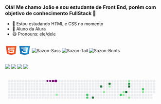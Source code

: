 ### Olá! Me chamo João e sou estudante de Front End, porém com objetivo de conhecimento FullStack 🤯

- 🔭 Estou estudando HTML e CSS no momento
- 🌱 Aluno da Alura
- 😄 Pronouns: ele/dele

<div style="display: inline_block"><br>
  <img align="center" alt="Sazon-HTML" height="30" width="40" src="https://raw.githubusercontent.com/devicons/devicon/master/icons/html5/html5-original.svg">
  <img align="center" alt="Sazon-CSS" height="30" width="40" src="https://raw.githubusercontent.com/devicons/devicon/master/icons/css3/css3-original.svg">
  <img align="center" alt="Sazon-Sass" height="30" width="40" src="https://sass-lang.com/assets/img/styleguide/color.png">
  <img align="center" alt="Sazon-Tail" height="30" width="40" src="https://tailwindcss.com/_next/static/media/tailwindcss-mark.3c5441fc7a190fb1800d4a5c7f07ba4b1345a9c8.svg">
  <img align="center" alt="Sazon-Boots" height="30" width="40" src="https://getbootstrap.com/docs/5.0/assets/brand/bootstrap-logo.svg">
</div>

##
                
<div> 
  <a href="https://www.instagram.com/joao.saz0n" target="_blank"><img src="https://img.shields.io/badge/Instagram-E4405F?style=for-the-badge&logo=instagram&logoColor=white" target="_blank"></a>
 	<a href="https://www.twitch.tv/saz0nfps" target="_blank"><img src="https://img.shields.io/badge/Twitch-9146FF?style=for-the-badge&logo=twitch&logoColor=white" target="_blank"></a>
  <a href="mailto:saz0ndev2023@gmail.com"><img src="https://img.shields.io/badge/Gmail-D14836?style=for-the-badge&logo=gmail&logoColor=white" target="_blank"></a>
  <a href="https://www.linkedin.com/in/joão-victor-santos-de-sá-472b641b9/" target="_blank"><img src="https://img.shields.io/badge/LinkedIn-0077B5?style=for-the-badge&logo=linkedin&logoColor=white" target="_blank"></a> 
  
</div>

<svg viewBox="-16 -32 880 192" width="880" height="192" xmlns="http://www.w3.org/2000/svg"><style>@keyframes c0{11.78%{fill:var(--c1)}11.8%,to{fill:var(--ce)}}@keyframes c1{57.43%{fill:var(--c2)}57.45%,to{fill:var(--ce)}}@keyframes c2{57.94%{fill:var(--c2)}57.96%,to{fill:var(--ce)}}@keyframes c3{80.5%{fill:var(--c4)}80.52%,to{fill:var(--ce)}}@keyframes c4{76.91%{fill:var(--c4)}76.93%,to{fill:var(--ce)}}@keyframes c5{21.02%{fill:var(--c1)}21.04%,to{fill:var(--ce)}}@keyframes c6{74.86%{fill:var(--c4)}74.88%,to{fill:var(--ce)}}@keyframes c7{23.07%{fill:var(--c1)}23.09%,to{fill:var(--ce)}}@keyframes c8{41.02%{fill:var(--c2)}41.04%,to{fill:var(--ce)}}@keyframes c9{26.66%{fill:var(--c1)}26.68%,to{fill:var(--ce)}}@keyframes ca{27.17%{fill:var(--c1)}27.19%,to{fill:var(--ce)}}@keyframes cb{70.25%{fill:var(--c4)}70.27%,to{fill:var(--ce)}}@keyframes cc{36.91%{fill:var(--c1)}36.93%,to{fill:var(--ce)}}@keyframes cd{68.2%{fill:var(--c3)}68.22%,to{fill:var(--ce)}}@keyframes ce{68.71%{fill:var(--c4)}68.73%,to{fill:var(--ce)}}@keyframes cf{28.71%{fill:var(--c1)}28.73%,to{fill:var(--ce)}}@keyframes cg{46.14%{fill:var(--c2)}46.16%,to{fill:var(--ce)}}@keyframes ch{32.3%{fill:var(--c1)}32.32%,to{fill:var(--ce)}}@keyframes u0{11.78%{transform:scale(0,1)}11.8%,21.02%{transform:scale(.13,1)}21.04%,23.07%{transform:scale(.25,1)}23.09%,26.66%{transform:scale(.38,1)}26.68%,27.17%{transform:scale(.5,1)}27.19%,28.71%{transform:scale(.63,1)}28.73%,32.3%{transform:scale(.75,1)}32.32%,36.91%{transform:scale(.88,1)}36.93%,to{transform:scale(1,1)}}@keyframes u1{41.02%{transform:scale(0,1)}41.04%,46.14%{transform:scale(.25,1)}46.16%,57.43%{transform:scale(.5,1)}57.45%,57.94%{transform:scale(.75,1)}57.96%,to{transform:scale(1,1)}}@keyframes u2{68.2%{transform:scale(0,1)}68.22%,to{transform:scale(1,1)}}@keyframes u3{68.71%{transform:scale(0,1)}68.73%,70.25%{transform:scale(.2,1)}70.27%,74.86%{transform:scale(.4,1)}74.88%,76.91%{transform:scale(.6,1)}76.93%,80.5%{transform:scale(.8,1)}80.52%,to{transform:scale(1,1)}}@keyframes s0{0%,99.49%{transform:translate(0,-16px)}.51%{transform:translate(0,0)}9.23%{transform:translate(272px,0)}11.79%{transform:translate(272px,80px)}16.92%{transform:translate(432px,80px)}17.44%{transform:translate(432px,64px)}22.05%{transform:translate(576px,64px)}23.08%{transform:translate(576px,32px)}25.64%{transform:translate(656px,32px)}27.18%,65.13%{transform:translate(656px,80px)}28.21%{transform:translate(688px,80px)}28.72%{transform:translate(688px,96px)}31.28%{transform:translate(768px,96px)}32.31%{transform:translate(768px,64px)}32.82%{transform:translate(752px,64px)}34.87%{transform:translate(752px,0)}38.46%{transform:translate(640px,0)}41.03%{transform:translate(640px,80px)}45.13%{transform:translate(768px,80px)}46.15%{transform:translate(768px,48px)}56.41%{transform:translate(448px,48px)}57.95%{transform:translate(448px,96px)}58.46%{transform:translate(464px,96px)}58.97%{transform:translate(464px,80px)}66.15%{transform:translate(656px,48px)}66.67%{transform:translate(672px,48px)}67.69%{transform:translate(672px,16px)}68.21%{transform:translate(688px,16px)}68.72%{transform:translate(688px,32px)}69.23%{transform:translate(672px,32px)}70.26%{transform:translate(672px,64px)}70.77%{transform:translate(656px,64px)}72.31%{transform:translate(656px,16px)}76.41%{transform:translate(528px,16px)}76.92%{transform:translate(528px,32px)}78.46%{transform:translate(480px,32px)}80.51%{transform:translate(480px,96px)}92.82%{transform:translate(96px,96px)}93.85%{transform:translate(96px,64px)}94.36%{transform:translate(80px,64px)}95.9%{transform:translate(80px,16px)}96.41%{transform:translate(64px,16px)}97.44%{transform:translate(64px,-16px)}}@keyframes s1{0%,99.49%{transform:translate(16px,-16px)}.51%{transform:translate(0,-16px)}1.03%{transform:translate(0,0)}9.74%{transform:translate(272px,0)}12.31%{transform:translate(272px,80px)}17.44%{transform:translate(432px,80px)}17.95%{transform:translate(432px,64px)}22.56%{transform:translate(576px,64px)}23.59%{transform:translate(576px,32px)}26.15%{transform:translate(656px,32px)}27.69%,65.64%{transform:translate(656px,80px)}28.72%{transform:translate(688px,80px)}29.23%{transform:translate(688px,96px)}31.79%{transform:translate(768px,96px)}32.82%{transform:translate(768px,64px)}33.33%{transform:translate(752px,64px)}35.38%{transform:translate(752px,0)}38.97%{transform:translate(640px,0)}41.54%{transform:translate(640px,80px)}45.64%{transform:translate(768px,80px)}46.67%{transform:translate(768px,48px)}56.92%{transform:translate(448px,48px)}58.46%{transform:translate(448px,96px)}58.97%{transform:translate(464px,96px)}59.49%{transform:translate(464px,80px)}66.67%{transform:translate(656px,48px)}67.18%{transform:translate(672px,48px)}68.21%{transform:translate(672px,16px)}68.72%{transform:translate(688px,16px)}69.23%{transform:translate(688px,32px)}69.74%{transform:translate(672px,32px)}70.77%{transform:translate(672px,64px)}71.28%{transform:translate(656px,64px)}72.82%{transform:translate(656px,16px)}76.92%{transform:translate(528px,16px)}77.44%{transform:translate(528px,32px)}78.97%{transform:translate(480px,32px)}81.03%{transform:translate(480px,96px)}93.33%{transform:translate(96px,96px)}94.36%{transform:translate(96px,64px)}94.87%{transform:translate(80px,64px)}96.41%{transform:translate(80px,16px)}96.92%{transform:translate(64px,16px)}97.95%{transform:translate(64px,-16px)}}@keyframes s2{0%,99.49%{transform:translate(32px,-16px)}1.03%{transform:translate(0,-16px)}1.54%{transform:translate(0,0)}10.26%{transform:translate(272px,0)}12.82%{transform:translate(272px,80px)}17.95%{transform:translate(432px,80px)}18.46%{transform:translate(432px,64px)}23.08%{transform:translate(576px,64px)}24.1%{transform:translate(576px,32px)}26.67%{transform:translate(656px,32px)}28.21%,66.15%{transform:translate(656px,80px)}29.23%{transform:translate(688px,80px)}29.74%{transform:translate(688px,96px)}32.31%{transform:translate(768px,96px)}33.33%{transform:translate(768px,64px)}33.85%{transform:translate(752px,64px)}35.9%{transform:translate(752px,0)}39.49%{transform:translate(640px,0)}42.05%{transform:translate(640px,80px)}46.15%{transform:translate(768px,80px)}47.18%{transform:translate(768px,48px)}57.44%{transform:translate(448px,48px)}58.97%{transform:translate(448px,96px)}59.49%{transform:translate(464px,96px)}60%{transform:translate(464px,80px)}67.18%{transform:translate(656px,48px)}67.69%{transform:translate(672px,48px)}68.72%{transform:translate(672px,16px)}69.23%{transform:translate(688px,16px)}69.74%{transform:translate(688px,32px)}70.26%{transform:translate(672px,32px)}71.28%{transform:translate(672px,64px)}71.79%{transform:translate(656px,64px)}73.33%{transform:translate(656px,16px)}77.44%{transform:translate(528px,16px)}77.95%{transform:translate(528px,32px)}79.49%{transform:translate(480px,32px)}81.54%{transform:translate(480px,96px)}93.85%{transform:translate(96px,96px)}94.87%{transform:translate(96px,64px)}95.38%{transform:translate(80px,64px)}96.92%{transform:translate(80px,16px)}97.44%{transform:translate(64px,16px)}98.46%{transform:translate(64px,-16px)}}@keyframes s3{0%,99.49%{transform:translate(48px,-16px)}1.54%{transform:translate(0,-16px)}2.05%{transform:translate(0,0)}10.77%{transform:translate(272px,0)}13.33%{transform:translate(272px,80px)}18.46%{transform:translate(432px,80px)}18.97%{transform:translate(432px,64px)}23.59%{transform:translate(576px,64px)}24.62%{transform:translate(576px,32px)}27.18%{transform:translate(656px,32px)}28.72%,66.67%{transform:translate(656px,80px)}29.74%{transform:translate(688px,80px)}30.26%{transform:translate(688px,96px)}32.82%{transform:translate(768px,96px)}33.85%{transform:translate(768px,64px)}34.36%{transform:translate(752px,64px)}36.41%{transform:translate(752px,0)}40%{transform:translate(640px,0)}42.56%{transform:translate(640px,80px)}46.67%{transform:translate(768px,80px)}47.69%{transform:translate(768px,48px)}57.95%{transform:translate(448px,48px)}59.49%{transform:translate(448px,96px)}60%{transform:translate(464px,96px)}60.51%{transform:translate(464px,80px)}67.69%{transform:translate(656px,48px)}68.21%{transform:translate(672px,48px)}69.23%{transform:translate(672px,16px)}69.74%{transform:translate(688px,16px)}70.26%{transform:translate(688px,32px)}70.77%{transform:translate(672px,32px)}71.79%{transform:translate(672px,64px)}72.31%{transform:translate(656px,64px)}73.85%{transform:translate(656px,16px)}77.95%{transform:translate(528px,16px)}78.46%{transform:translate(528px,32px)}80%{transform:translate(480px,32px)}82.05%{transform:translate(480px,96px)}94.36%{transform:translate(96px,96px)}95.38%{transform:translate(96px,64px)}95.9%{transform:translate(80px,64px)}97.44%{transform:translate(80px,16px)}97.95%{transform:translate(64px,16px)}98.97%{transform:translate(64px,-16px)}}:root{--cb:#1b1f230a;--cs:purple;--ce:#ebedf0;--c0:#ebedf0;--c1:#9be9a8;--c2:#40c463;--c3:#30a14e;--c4:#216e39}@media (prefers-color-scheme:dark){:root{--cb:#1b1f230a;--cs:purple;--ce:#161b22;--c1:#01311f;--c2:#034525;--c3:#0f6d31;--c4:#00c647}}.c{shape-rendering:geometricPrecision;rx:2;ry:2;fill:var(--ce);stroke-width:1px;stroke:var(--cb);animation:none 19500ms linear infinite}.c.c0{fill:var(--c1);animation-name:c0}.c.c1,.c.c2{fill:var(--c2);animation-name:c1}.c.c2{animation-name:c2}.c.c3,.c.c4{fill:var(--c4);animation-name:c3}.c.c4{animation-name:c4}.c.c5{fill:var(--c1);animation-name:c5}.c.c6{fill:var(--c4);animation-name:c6}.c.c7{fill:var(--c1);animation-name:c7}.c.c8{fill:var(--c2);animation-name:c8}.c.c9,.c.ca{fill:var(--c1);animation-name:c9}.c.ca{animation-name:ca}.c.cb{fill:var(--c4);animation-name:cb}.c.cc{fill:var(--c1);animation-name:cc}.c.cd{fill:var(--c3);animation-name:cd}.c.ce{fill:var(--c4);animation-name:ce}.c.cf{fill:var(--c1);animation-name:cf}.c.cg{fill:var(--c2);animation-name:cg}.c.ch{fill:var(--c1);animation-name:ch}.s,.u{animation:none linear 19500ms infinite}.u,.u.u0{transform-origin:0 0}.u{transform:scale(0,1)}.u.u0{fill:var(--c1);animation-name:u0}.u.u1{fill:var(--c2);animation-name:u1;transform-origin:376.9px 0}.u.u2{fill:var(--c3);animation-name:u2;transform-origin:565.3px 0}.u.u3{fill:var(--c4);animation-name:u3;transform-origin:612.4px 0}.s{shape-rendering:geometricPrecision;fill:var(--cs)}.s.s0{transform:translate(0,-16px);animation-name:s0}.s.s1{transform:translate(16px,-16px);animation-name:s1}.s.s2{transform:translate(32px,-16px);animation-name:s2}.s.s3{transform:translate(48px,-16px);animation-name:s3}</style><rect class="c" x="2" y="2" width="12" height="12"/><rect class="c" x="2" y="18" width="12" height="12"/><rect class="c" x="2" y="34" width="12" height="12"/><rect class="c" x="2" y="50" width="12" height="12"/><rect class="c" x="2" y="66" width="12" height="12"/><rect class="c" x="2" y="82" width="12" height="12"/><rect class="c" x="2" y="98" width="12" height="12"/><rect class="c" x="18" y="2" width="12" height="12"/><rect class="c" x="18" y="18" width="12" height="12"/><rect class="c" x="18" y="34" width="12" height="12"/><rect class="c" x="18" y="50" width="12" height="12"/><rect class="c" x="18" y="66" width="12" height="12"/><rect class="c" x="18" y="82" width="12" height="12"/><rect class="c" x="18" y="98" width="12" height="12"/><rect class="c" x="34" y="2" width="12" height="12"/><rect class="c" x="34" y="18" width="12" height="12"/><rect class="c" x="34" y="34" width="12" height="12"/><rect class="c" x="34" y="50" width="12" height="12"/><rect class="c" x="34" y="66" width="12" height="12"/><rect class="c" x="34" y="82" width="12" height="12"/><rect class="c" x="34" y="98" width="12" height="12"/><rect class="c" x="50" y="2" width="12" height="12"/><rect class="c" x="50" y="18" width="12" height="12"/><rect class="c" x="50" y="34" width="12" height="12"/><rect class="c" x="50" y="50" width="12" height="12"/><rect class="c" x="50" y="66" width="12" height="12"/><rect class="c" x="50" y="82" width="12" height="12"/><rect class="c" x="50" y="98" width="12" height="12"/><rect class="c" x="66" y="2" width="12" height="12"/><rect class="c" x="66" y="18" width="12" height="12"/><rect class="c" x="66" y="34" width="12" height="12"/><rect class="c" x="66" y="50" width="12" height="12"/><rect class="c" x="66" y="66" width="12" height="12"/><rect class="c" x="66" y="82" width="12" height="12"/><rect class="c" x="66" y="98" width="12" height="12"/><rect class="c" x="82" y="2" width="12" height="12"/><rect class="c" x="82" y="18" width="12" height="12"/><rect class="c" x="82" y="34" width="12" height="12"/><rect class="c" x="82" y="50" width="12" height="12"/><rect class="c" x="82" y="66" width="12" height="12"/><rect class="c" x="82" y="82" width="12" height="12"/><rect class="c" x="82" y="98" width="12" height="12"/><rect class="c" x="98" y="2" width="12" height="12"/><rect class="c" x="98" y="18" width="12" height="12"/><rect class="c" x="98" y="34" width="12" height="12"/><rect class="c" x="98" y="50" width="12" height="12"/><rect class="c" x="98" y="66" width="12" height="12"/><rect class="c" x="98" y="82" width="12" height="12"/><rect class="c" x="98" y="98" width="12" height="12"/><rect class="c" x="114" y="2" width="12" height="12"/><rect class="c" x="114" y="18" width="12" height="12"/><rect class="c" x="114" y="34" width="12" height="12"/><rect class="c" x="114" y="50" width="12" height="12"/><rect class="c" x="114" y="66" width="12" height="12"/><rect class="c" x="114" y="82" width="12" height="12"/><rect class="c" x="114" y="98" width="12" height="12"/><rect class="c" x="130" y="2" width="12" height="12"/><rect class="c" x="130" y="18" width="12" height="12"/><rect class="c" x="130" y="34" width="12" height="12"/><rect class="c" x="130" y="50" width="12" height="12"/><rect class="c" x="130" y="66" width="12" height="12"/><rect class="c" x="130" y="82" width="12" height="12"/><rect class="c" x="130" y="98" width="12" height="12"/><rect class="c" x="146" y="2" width="12" height="12"/><rect class="c" x="146" y="18" width="12" height="12"/><rect class="c" x="146" y="34" width="12" height="12"/><rect class="c" x="146" y="50" width="12" height="12"/><rect class="c" x="146" y="66" width="12" height="12"/><rect class="c" x="146" y="82" width="12" height="12"/><rect class="c" x="146" y="98" width="12" height="12"/><rect class="c" x="162" y="2" width="12" height="12"/><rect class="c" x="162" y="18" width="12" height="12"/><rect class="c" x="162" y="34" width="12" height="12"/><rect class="c" x="162" y="50" width="12" height="12"/><rect class="c" x="162" y="66" width="12" height="12"/><rect class="c" x="162" y="82" width="12" height="12"/><rect class="c" x="162" y="98" width="12" height="12"/><rect class="c" x="178" y="2" width="12" height="12"/><rect class="c" x="178" y="18" width="12" height="12"/><rect class="c" x="178" y="34" width="12" height="12"/><rect class="c" x="178" y="50" width="12" height="12"/><rect class="c" x="178" y="66" width="12" height="12"/><rect class="c" x="178" y="82" width="12" height="12"/><rect class="c" x="178" y="98" width="12" height="12"/><rect class="c" x="194" y="2" width="12" height="12"/><rect class="c" x="194" y="18" width="12" height="12"/><rect class="c" x="194" y="34" width="12" height="12"/><rect class="c" x="194" y="50" width="12" height="12"/><rect class="c" x="194" y="66" width="12" height="12"/><rect class="c" x="194" y="82" width="12" height="12"/><rect class="c" x="194" y="98" width="12" height="12"/><rect class="c" x="210" y="2" width="12" height="12"/><rect class="c" x="210" y="18" width="12" height="12"/><rect class="c" x="210" y="34" width="12" height="12"/><rect class="c" x="210" y="50" width="12" height="12"/><rect class="c" x="210" y="66" width="12" height="12"/><rect class="c" x="210" y="82" width="12" height="12"/><rect class="c" x="210" y="98" width="12" height="12"/><rect class="c" x="226" y="2" width="12" height="12"/><rect class="c" x="226" y="18" width="12" height="12"/><rect class="c" x="226" y="34" width="12" height="12"/><rect class="c" x="226" y="50" width="12" height="12"/><rect class="c" x="226" y="66" width="12" height="12"/><rect class="c" x="226" y="82" width="12" height="12"/><rect class="c" x="226" y="98" width="12" height="12"/><rect class="c" x="242" y="2" width="12" height="12"/><rect class="c" x="242" y="18" width="12" height="12"/><rect class="c" x="242" y="34" width="12" height="12"/><rect class="c" x="242" y="50" width="12" height="12"/><rect class="c" x="242" y="66" width="12" height="12"/><rect class="c" x="242" y="82" width="12" height="12"/><rect class="c" x="242" y="98" width="12" height="12"/><rect class="c" x="258" y="2" width="12" height="12"/><rect class="c" x="258" y="18" width="12" height="12"/><rect class="c" x="258" y="34" width="12" height="12"/><rect class="c" x="258" y="50" width="12" height="12"/><rect class="c" x="258" y="66" width="12" height="12"/><rect class="c" x="258" y="82" width="12" height="12"/><rect class="c" x="258" y="98" width="12" height="12"/><rect class="c" x="274" y="2" width="12" height="12"/><rect class="c" x="274" y="18" width="12" height="12"/><rect class="c" x="274" y="34" width="12" height="12"/><rect class="c" x="274" y="50" width="12" height="12"/><rect class="c" x="274" y="66" width="12" height="12"/><rect class="c c0" x="274" y="82" width="12" height="12"/><rect class="c" x="274" y="98" width="12" height="12"/><rect class="c" x="290" y="2" width="12" height="12"/><rect class="c" x="290" y="18" width="12" height="12"/><rect class="c" x="290" y="34" width="12" height="12"/><rect class="c" x="290" y="50" width="12" height="12"/><rect class="c" x="290" y="66" width="12" height="12"/><rect class="c" x="290" y="82" width="12" height="12"/><rect class="c" x="290" y="98" width="12" height="12"/><rect class="c" x="306" y="2" width="12" height="12"/><rect class="c" x="306" y="18" width="12" height="12"/><rect class="c" x="306" y="34" width="12" height="12"/><rect class="c" x="306" y="50" width="12" height="12"/><rect class="c" x="306" y="66" width="12" height="12"/><rect class="c" x="306" y="82" width="12" height="12"/><rect class="c" x="306" y="98" width="12" height="12"/><rect class="c" x="322" y="2" width="12" height="12"/><rect class="c" x="322" y="18" width="12" height="12"/><rect class="c" x="322" y="34" width="12" height="12"/><rect class="c" x="322" y="50" width="12" height="12"/><rect class="c" x="322" y="66" width="12" height="12"/><rect class="c" x="322" y="82" width="12" height="12"/><rect class="c" x="322" y="98" width="12" height="12"/><rect class="c" x="338" y="2" width="12" height="12"/><rect class="c" x="338" y="18" width="12" height="12"/><rect class="c" x="338" y="34" width="12" height="12"/><rect class="c" x="338" y="50" width="12" height="12"/><rect class="c" x="338" y="66" width="12" height="12"/><rect class="c" x="338" y="82" width="12" height="12"/><rect class="c" x="338" y="98" width="12" height="12"/><rect class="c" x="354" y="2" width="12" height="12"/><rect class="c" x="354" y="18" width="12" height="12"/><rect class="c" x="354" y="34" width="12" height="12"/><rect class="c" x="354" y="50" width="12" height="12"/><rect class="c" x="354" y="66" width="12" height="12"/><rect class="c" x="354" y="82" width="12" height="12"/><rect class="c" x="354" y="98" width="12" height="12"/><rect class="c" x="370" y="2" width="12" height="12"/><rect class="c" x="370" y="18" width="12" height="12"/><rect class="c" x="370" y="34" width="12" height="12"/><rect class="c" x="370" y="50" width="12" height="12"/><rect class="c" x="370" y="66" width="12" height="12"/><rect class="c" x="370" y="82" width="12" height="12"/><rect class="c" x="370" y="98" width="12" height="12"/><rect class="c" x="386" y="2" width="12" height="12"/><rect class="c" x="386" y="18" width="12" height="12"/><rect class="c" x="386" y="34" width="12" height="12"/><rect class="c" x="386" y="50" width="12" height="12"/><rect class="c" x="386" y="66" width="12" height="12"/><rect class="c" x="386" y="82" width="12" height="12"/><rect class="c" x="386" y="98" width="12" height="12"/><rect class="c" x="402" y="2" width="12" height="12"/><rect class="c" x="402" y="18" width="12" height="12"/><rect class="c" x="402" y="34" width="12" height="12"/><rect class="c" x="402" y="50" width="12" height="12"/><rect class="c" x="402" y="66" width="12" height="12"/><rect class="c" x="402" y="82" width="12" height="12"/><rect class="c" x="402" y="98" width="12" height="12"/><rect class="c" x="418" y="2" width="12" height="12"/><rect class="c" x="418" y="18" width="12" height="12"/><rect class="c" x="418" y="34" width="12" height="12"/><rect class="c" x="418" y="50" width="12" height="12"/><rect class="c" x="418" y="66" width="12" height="12"/><rect class="c" x="418" y="82" width="12" height="12"/><rect class="c" x="418" y="98" width="12" height="12"/><rect class="c" x="434" y="2" width="12" height="12"/><rect class="c" x="434" y="18" width="12" height="12"/><rect class="c" x="434" y="34" width="12" height="12"/><rect class="c" x="434" y="50" width="12" height="12"/><rect class="c" x="434" y="66" width="12" height="12"/><rect class="c" x="434" y="82" width="12" height="12"/><rect class="c" x="434" y="98" width="12" height="12"/><rect class="c" x="450" y="2" width="12" height="12"/><rect class="c" x="450" y="18" width="12" height="12"/><rect class="c" x="450" y="34" width="12" height="12"/><rect class="c" x="450" y="50" width="12" height="12"/><rect class="c" x="450" y="66" width="12" height="12"/><rect class="c c1" x="450" y="82" width="12" height="12"/><rect class="c c2" x="450" y="98" width="12" height="12"/><rect class="c" x="466" y="2" width="12" height="12"/><rect class="c" x="466" y="18" width="12" height="12"/><rect class="c" x="466" y="34" width="12" height="12"/><rect class="c" x="466" y="50" width="12" height="12"/><rect class="c" x="466" y="66" width="12" height="12"/><rect class="c" x="466" y="82" width="12" height="12"/><rect class="c" x="466" y="98" width="12" height="12"/><rect class="c" x="482" y="2" width="12" height="12"/><rect class="c" x="482" y="18" width="12" height="12"/><rect class="c" x="482" y="34" width="12" height="12"/><rect class="c" x="482" y="50" width="12" height="12"/><rect class="c" x="482" y="66" width="12" height="12"/><rect class="c" x="482" y="82" width="12" height="12"/><rect class="c c3" x="482" y="98" width="12" height="12"/><rect class="c" x="498" y="2" width="12" height="12"/><rect class="c" x="498" y="18" width="12" height="12"/><rect class="c" x="498" y="34" width="12" height="12"/><rect class="c" x="498" y="50" width="12" height="12"/><rect class="c" x="498" y="66" width="12" height="12"/><rect class="c" x="498" y="82" width="12" height="12"/><rect class="c" x="498" y="98" width="12" height="12"/><rect class="c" x="514" y="2" width="12" height="12"/><rect class="c" x="514" y="18" width="12" height="12"/><rect class="c" x="514" y="34" width="12" height="12"/><rect class="c" x="514" y="50" width="12" height="12"/><rect class="c" x="514" y="66" width="12" height="12"/><rect class="c" x="514" y="82" width="12" height="12"/><rect class="c" x="514" y="98" width="12" height="12"/><rect class="c" x="530" y="2" width="12" height="12"/><rect class="c" x="530" y="18" width="12" height="12"/><rect class="c c4" x="530" y="34" width="12" height="12"/><rect class="c" x="530" y="50" width="12" height="12"/><rect class="c" x="530" y="66" width="12" height="12"/><rect class="c" x="530" y="82" width="12" height="12"/><rect class="c" x="530" y="98" width="12" height="12"/><rect class="c" x="546" y="2" width="12" height="12"/><rect class="c" x="546" y="18" width="12" height="12"/><rect class="c" x="546" y="34" width="12" height="12"/><rect class="c" x="546" y="50" width="12" height="12"/><rect class="c c5" x="546" y="66" width="12" height="12"/><rect class="c" x="546" y="82" width="12" height="12"/><rect class="c" x="546" y="98" width="12" height="12"/><rect class="c" x="562" y="2" width="12" height="12"/><rect class="c" x="562" y="18" width="12" height="12"/><rect class="c" x="562" y="34" width="12" height="12"/><rect class="c" x="562" y="50" width="12" height="12"/><rect class="c" x="562" y="66" width="12" height="12"/><rect class="c" x="562" y="82" width="12" height="12"/><rect class="c" x="562" y="98" width="12" height="12"/><rect class="c" x="578" y="2" width="12" height="12"/><rect class="c c6" x="578" y="18" width="12" height="12"/><rect class="c c7" x="578" y="34" width="12" height="12"/><rect class="c" x="578" y="50" width="12" height="12"/><rect class="c" x="578" y="66" width="12" height="12"/><rect class="c" x="578" y="82" width="12" height="12"/><rect class="c" x="578" y="98" width="12" height="12"/><rect class="c" x="594" y="2" width="12" height="12"/><rect class="c" x="594" y="18" width="12" height="12"/><rect class="c" x="594" y="34" width="12" height="12"/><rect class="c" x="594" y="50" width="12" height="12"/><rect class="c" x="594" y="66" width="12" height="12"/><rect class="c" x="594" y="82" width="12" height="12"/><rect class="c" x="594" y="98" width="12" height="12"/><rect class="c" x="610" y="2" width="12" height="12"/><rect class="c" x="610" y="18" width="12" height="12"/><rect class="c" x="610" y="34" width="12" height="12"/><rect class="c" x="610" y="50" width="12" height="12"/><rect class="c" x="610" y="66" width="12" height="12"/><rect class="c" x="610" y="82" width="12" height="12"/><rect class="c" x="610" y="98" width="12" height="12"/><rect class="c" x="626" y="2" width="12" height="12"/><rect class="c" x="626" y="18" width="12" height="12"/><rect class="c" x="626" y="34" width="12" height="12"/><rect class="c" x="626" y="50" width="12" height="12"/><rect class="c" x="626" y="66" width="12" height="12"/><rect class="c" x="626" y="82" width="12" height="12"/><rect class="c" x="626" y="98" width="12" height="12"/><rect class="c" x="642" y="2" width="12" height="12"/><rect class="c" x="642" y="18" width="12" height="12"/><rect class="c" x="642" y="34" width="12" height="12"/><rect class="c" x="642" y="50" width="12" height="12"/><rect class="c" x="642" y="66" width="12" height="12"/><rect class="c c8" x="642" y="82" width="12" height="12"/><rect class="c" x="642" y="98" width="12" height="12"/><rect class="c" x="658" y="2" width="12" height="12"/><rect class="c" x="658" y="18" width="12" height="12"/><rect class="c" x="658" y="34" width="12" height="12"/><rect class="c" x="658" y="50" width="12" height="12"/><rect class="c c9" x="658" y="66" width="12" height="12"/><rect class="c ca" x="658" y="82" width="12" height="12"/><rect class="c" x="658" y="98" width="12" height="12"/><rect class="c" x="674" y="2" width="12" height="12"/><rect class="c" x="674" y="18" width="12" height="12"/><rect class="c" x="674" y="34" width="12" height="12"/><rect class="c" x="674" y="50" width="12" height="12"/><rect class="c cb" x="674" y="66" width="12" height="12"/><rect class="c" x="674" y="82" width="12" height="12"/><rect class="c" x="674" y="98" width="12" height="12"/><rect class="c cc" x="690" y="2" width="12" height="12"/><rect class="c cd" x="690" y="18" width="12" height="12"/><rect class="c ce" x="690" y="34" width="12" height="12"/><rect class="c" x="690" y="50" width="12" height="12"/><rect class="c" x="690" y="66" width="12" height="12"/><rect class="c" x="690" y="82" width="12" height="12"/><rect class="c cf" x="690" y="98" width="12" height="12"/><rect class="c" x="706" y="2" width="12" height="12"/><rect class="c" x="706" y="18" width="12" height="12"/><rect class="c" x="706" y="34" width="12" height="12"/><rect class="c" x="706" y="50" width="12" height="12"/><rect class="c" x="706" y="66" width="12" height="12"/><rect class="c" x="706" y="82" width="12" height="12"/><rect class="c" x="706" y="98" width="12" height="12"/><rect class="c" x="722" y="2" width="12" height="12"/><rect class="c" x="722" y="18" width="12" height="12"/><rect class="c" x="722" y="34" width="12" height="12"/><rect class="c" x="722" y="50" width="12" height="12"/><rect class="c" x="722" y="66" width="12" height="12"/><rect class="c" x="722" y="82" width="12" height="12"/><rect class="c" x="722" y="98" width="12" height="12"/><rect class="c" x="738" y="2" width="12" height="12"/><rect class="c" x="738" y="18" width="12" height="12"/><rect class="c" x="738" y="34" width="12" height="12"/><rect class="c" x="738" y="50" width="12" height="12"/><rect class="c" x="738" y="66" width="12" height="12"/><rect class="c" x="738" y="82" width="12" height="12"/><rect class="c" x="738" y="98" width="12" height="12"/><rect class="c" x="754" y="2" width="12" height="12"/><rect class="c" x="754" y="18" width="12" height="12"/><rect class="c" x="754" y="34" width="12" height="12"/><rect class="c" x="754" y="50" width="12" height="12"/><rect class="c" x="754" y="66" width="12" height="12"/><rect class="c" x="754" y="82" width="12" height="12"/><rect class="c" x="754" y="98" width="12" height="12"/><rect class="c" x="770" y="2" width="12" height="12"/><rect class="c" x="770" y="18" width="12" height="12"/><rect class="c" x="770" y="34" width="12" height="12"/><rect class="c cg" x="770" y="50" width="12" height="12"/><rect class="c ch" x="770" y="66" width="12" height="12"/><rect class="c" x="770" y="82" width="12" height="12"/><rect class="c" x="770" y="98" width="12" height="12"/><rect class="c" x="786" y="2" width="12" height="12"/><rect class="c" x="786" y="18" width="12" height="12"/><rect class="c" x="786" y="34" width="12" height="12"/><rect class="c" x="786" y="50" width="12" height="12"/><rect class="c" x="786" y="66" width="12" height="12"/><rect class="c" x="786" y="82" width="12" height="12"/><rect class="c" x="786" y="98" width="12" height="12"/><rect class="c" x="802" y="2" width="12" height="12"/><rect class="c" x="802" y="18" width="12" height="12"/><rect class="c" x="802" y="34" width="12" height="12"/><rect class="c" x="802" y="50" width="12" height="12"/><rect class="c" x="802" y="66" width="12" height="12"/><rect class="c" x="802" y="82" width="12" height="12"/><rect class="c" x="802" y="98" width="12" height="12"/><rect class="c" x="818" y="2" width="12" height="12"/><rect class="c" x="818" y="18" width="12" height="12"/><rect class="c" x="818" y="34" width="12" height="12"/><rect class="c" x="818" y="50" width="12" height="12"/><rect class="c" x="818" y="66" width="12" height="12"/><rect class="c" x="818" y="82" width="12" height="12"/><rect class="c" x="818" y="98" width="12" height="12"/><rect class="c" x="834" y="2" width="12" height="12"/><rect class="c" x="834" y="18" width="12" height="12"/><rect class="c" x="834" y="34" width="12" height="12"/><rect class="c" x="834" y="50" width="12" height="12"/><rect class="c" x="834" y="66" width="12" height="12"/><rect class="u u0" height="12" width="377.5" x="0.0" y="144"/><rect class="u u1" height="12" width="189.0" x="376.9" y="144"/><rect class="u u2" height="12" width="47.7" x="565.3" y="144"/><rect class="u u3" height="12" width="236.2" x="612.4" y="144"/><rect class="s s0" x="0.8" y="0.8" width="14.4" height="14.4" rx="4.5" ry="4.5"/><rect class="s s1" x="1.8" y="1.8" width="12.3" height="12.3" rx="4.1" ry="4.1"/><rect class="s s2" x="2.6" y="2.6" width="10.8" height="10.8" rx="3.6" ry="3.6"/><rect class="s s3" x="3.0" y="3.0" width="9.9" height="9.9" rx="3.3" ry="3.3"/></svg>
